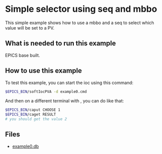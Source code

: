 # Simple selector using seq and mbbo

This simple example shows how to use a mbbo and a seq to select which value 
will be set to a PV.

## What is needed to run this example

EPICS base built.

## How to use this example

To test this example, you can start the ioc using this command:

``` bash
$EPICS_BIN/softIocPVA -d example0.cmd
```

And then on a different terminal with , you can do like that:

``` bash
$EPICS_BIN/caput CHOOSE 1
$EPICS_BIN/caget RESULT
# you should get the value 2

```

## Files

* [example0.db](example0.db)
